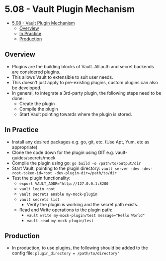 # 5.08 - Vault Plugin Mechanism

- [5.08 - Vault Plugin Mechanism](#508---vault-plugin-mechanism)
  - [Overview](#overview)
  - [In Practice](#in-practice)
  - [Production](#production)

## Overview

- Plugins are the building blocks of Vault. All auth and secret backends are considered plugins.
- This allows Vault to extensible to suit user needs.
- This doesn't just apply to pre-existing plugins, custom plugins can also be developed.
- In general, to integrate a 3rd-party plugin, the following steps need to be done:
  - Create the plugin
  - Compile the plugin
  - Start Vault pointing towards where the plugin is stored.

## In Practice

- Install any desired packages e.g. go, git, etc. (Use Apt, Yum, etc as appropriate)
- Clone the code down for the plugin using GIT e.g. vault-guides/secrets/mock
- Compile the plugin using go: `go build -o /path/to/output/dir`
- Start Vault, pointing to the plugin directory: `vault server -dev -dev-root-token-id=root -dev-plugin-dir=/path/to/dir`
- Test the plugin functionality:
  - `export VAULT_ADDR="http://127.0.0.1:8200`
  - `vault login root`
  - `vault secrets enable my-mock-plugin`
  - `vault secrets list`
    - Verify the plugin is working and the secret path exists.
  - Read and Write operations to the plugin path:
    - `vault write my-mock-plugin/test message="Hello World"`
    - `vault read my-mock-plugin/test`

## Production

- In production, to use plugins, the following should be added to the config file: `plugin_directory = /path/to/directory"`
